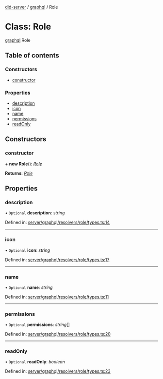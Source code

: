 [did-server](../README.md) / [graphql](../modules/graphql.md) / Role

# Class: Role

[graphql](../modules/graphql.md).Role

## Table of contents

### Constructors

- [constructor](graphql.role.md#constructor)

### Properties

- [description](graphql.role.md#description)
- [icon](graphql.role.md#icon)
- [name](graphql.role.md#name)
- [permissions](graphql.role.md#permissions)
- [readOnly](graphql.role.md#readonly)

## Constructors

### constructor

\+ **new Role**(): [*Role*](graphql.role.md)

**Returns:** [*Role*](graphql.role.md)

## Properties

### description

• `Optional` **description**: *string*

Defined in: [server/graphql/resolvers/role/types.ts:14](https://github.com/Puzzlepart/did/blob/45604452/server/graphql/resolvers/role/types.ts#L14)

___

### icon

• `Optional` **icon**: *string*

Defined in: [server/graphql/resolvers/role/types.ts:17](https://github.com/Puzzlepart/did/blob/45604452/server/graphql/resolvers/role/types.ts#L17)

___

### name

• `Optional` **name**: *string*

Defined in: [server/graphql/resolvers/role/types.ts:11](https://github.com/Puzzlepart/did/blob/45604452/server/graphql/resolvers/role/types.ts#L11)

___

### permissions

• `Optional` **permissions**: *string*[]

Defined in: [server/graphql/resolvers/role/types.ts:20](https://github.com/Puzzlepart/did/blob/45604452/server/graphql/resolvers/role/types.ts#L20)

___

### readOnly

• `Optional` **readOnly**: *boolean*

Defined in: [server/graphql/resolvers/role/types.ts:23](https://github.com/Puzzlepart/did/blob/45604452/server/graphql/resolvers/role/types.ts#L23)

